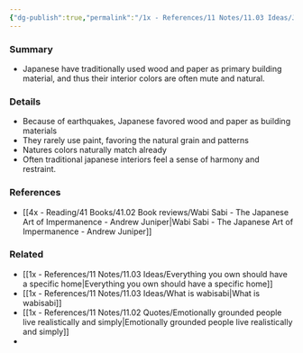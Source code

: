 ```yaml
---
{"dg-publish":true,"permalink":"/1x - References/11 Notes/11.03 Ideas/Japanese aesthetic leans towards natural colors and patterns/","title":"Japanese aesthetic leans towards natural colors and patterns","noteIcon":"","created":"2022-11-27T10:37:38.000+03:00","updated":"2024-02-14T20:18:29.091+03:00"}
---
```



### Summary
- Japanese have traditionally used wood and paper as primary building material, and thus their interior colors are often mute and natural.

### Details
- Because of earthquakes, Japanese favored wood and paper as building materials
- They rarely use paint, favoring the natural grain and patterns
- Natures colors naturally match already
- Often traditional japanese interiors feel a sense of harmony and restraint.

### References
- [[4x - Reading/41 Books/41.02 Book reviews/Wabi Sabi - The Japanese Art of Impermanence - Andrew Juniper\|Wabi Sabi - The Japanese Art of Impermanence - Andrew Juniper]]

### Related
- [[1x - References/11 Notes/11.03 Ideas/Everything you own should have a specific home\|Everything you own should have a specific home]]
- [[1x - References/11 Notes/11.03 Ideas/What is wabisabi\|What is wabisabi]]
- [[1x - References/11 Notes/11.02 Quotes/Emotionally grounded people live realistically and simply\|Emotionally grounded people live realistically and simply]]
- 